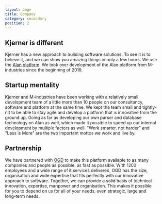 ```yaml
---
layout: page
title: Company
category: secondary
position: 2
---
```


## Kjerner is different

Kjerner has a new approach to building software solutions. To see it is to believe it, and we can show you amazing things in only a few hours. We use the [Alan platform](https://alan-platform.com). We took over development of the Alan platform from M-industries since the beginning of 2019.

## Startup mentality

Kjerner and M-industries have been working with a relatively small development team of a little more than 10 people on our consultancy, software and platform at the same time. We kept the team small and tightly-nit to be able to stay agile and develop a platform that is innovative from the ground up. Going as far as developing our own parser and database technology on Alan as well, which made it possible to speed up our internal development by multiple factors as well. "Work smarter, not harder" and "Less is More" are the two important mottos we work and live by.

## Partnership
We have partnered with [OGD](https://ogd.nl) to make this platform available to as many companies and people as possible, as fast as possible. With 1200 employees and a wide range of it services delivered, OGD has the size, organisation and wide expertise that fits perfectly with our innovative approach to software. Together, we can provide a solid basis of technical innovation, expertise, manpower and organisation. This makes it possible for you to depend on us for all of your needs, even strategic, large and long-term needs.

